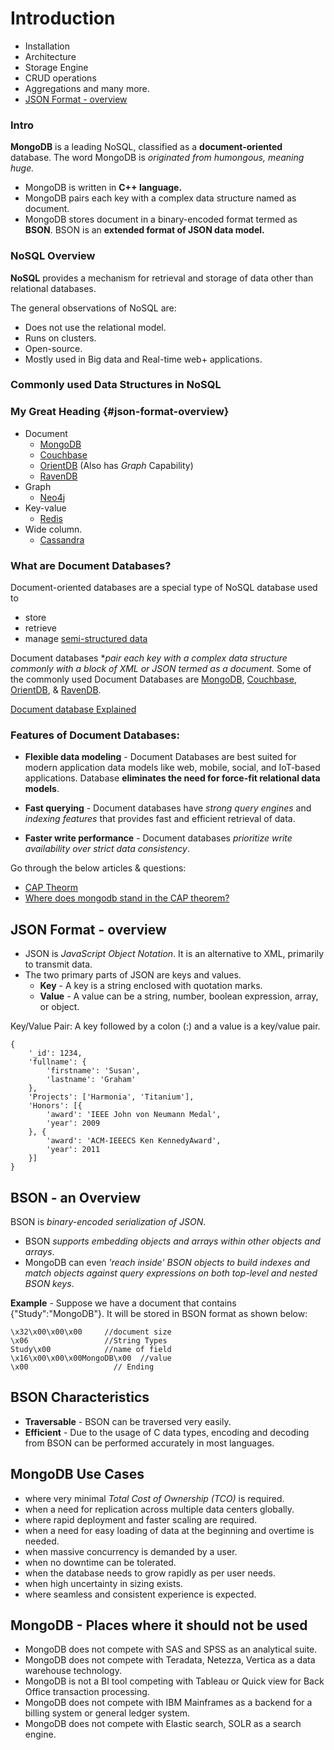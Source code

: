
# Introduction

* Installation
* Architecture
* Storage Engine
* CRUD operations
* Aggregations and many more.
* [JSON Format - overview](#json-format-overview)

### **Intro**
**MongoDB** is a leading NoSQL, classified as a **document-oriented** database. The word MongoDB is *originated from humongous, meaning huge.*
* MongoDB is written in **C++ language.**
* MongoDB pairs each key with a complex data structure named as document.
* MongoDB stores document in a binary-encoded format termed as **BSON**. BSON is an **extended format of JSON data model.**

	
### **NoSQL  Overview**
**NoSQL** provides a mechanism for retrieval and storage of data other than relational databases. 

The general observations of NoSQL are:
+ Does not use the relational model.
+ Runs on clusters.
+ Open-source.
+ Mostly used in Big data and Real-time web+ applications.

### **Commonly used Data Structures in NoSQL** 
### My Great Heading {#json-format-overview}
+ Document
    + [MongoDB](https://docs.mongodb.com/manual/)
    + [Couchbase](https://docs.couchbase.com/server/current/introduction/why-couchbase.html)
    + [OrientDB](https://orientdb.org/docs/3.0.x/) (Also has *Graph* Capability)
    + [RavenDB](https://ravendb.net/docs/article-page/4.0/csharp/start/getting-started)  
+ Graph
    + [Neo4j](https://neo4j.com/developer/get-started/)
+ Key-value
    + [Redis](https://redis.io/topics/data-types-intro)
+ Wide column. 
    + [Cassandra](https://cassandra.apache.org/_/index.html)


### What are Document Databases? 
Document-oriented databases are a special type of NoSQL database used to
+ store
+ retrieve
+ manage [semi-structured data](https://stackoverflow.com/questions/50402614/what-are-structured-unstructured-and-semistructured-data-in-distributed-storage)

Document databases **pair each key with a complex data structure commonly with a block of XML or JSON termed as a document.*
Some of the commonly used Document Databases are [MongoDB](https://docs.mongodb.com/manual/), [Couchbase](https://docs.couchbase.com/server/current/introduction/why-couchbase.html), [OrientDB](https://orientdb.org/docs/3.0.x/), & [RavenDB](https://ravendb.net/docs/article-page/4.0/csharp/start/getting-started).
	
[Document database Explained](https://youtu.be/Nh6Y7DgZDrg) 
	


### Features of Document Databases:

+ **Flexible data modeling** - Document Databases are best suited for modern application data models like web, mobile, social, and IoT-based applications. Database **eliminates the need for force-fit relational data models**.

+ **Fast querying** - Document databases have *strong query engines* and *indexing features* that provides fast and efficient retrieval of data.

+ **Faster write performance** - Document databases *prioritize write availability over strict data consistency*. 

Go through the below articles & questions:
+ [CAP Theorm](https://www.ibm.com/za-en/cloud/learn/cap-theorem)
+ [Where does mongodb stand in the CAP theorem?](https://stackoverflow.com/questions/11292215/where-does-mongodb-stand-in-the-cap-theorem)


## JSON Format - overview
+ JSON is *JavaScript Object Notation*. It is an alternative to XML, primarily to transmit data.
+ The two primary parts of JSON are keys and values.
    + **Key** - A key is a string enclosed with quotation marks.
    + **Value** - A value can be a string, number, boolean expression, array, or object.

Key/Value Pair: A key followed by a colon (:) and a value is a key/value pair.

```
{
	'_id': 1234,
	'fullname': {
		'firstname': 'Susan',
		'lastname': 'Graham'
	},
	'Projects': ['Harmonia', 'Titanium'],
	'Honors': [{
		'award': 'IEEE John von Neumann Medal',
		'year': 2009
	}, {
		'award': 'ACM-IEEECS Ken KennedyAward',
		'year': 2011
	}]
}
```


## BSON - an Overview

BSON is *bin­ary-en­coded seri­al­iz­a­tion of JSON*.
+ BSON *supports embedding objects and arrays within other objects and arrays*.
+ MongoDB can even *'reach inside' BSON objects to build indexes and match objects against query expressions on both top-level and nested BSON keys*.

**Example** - Suppose we have a document that contains {"Study":"MongoDB"}. It will be stored in BSON format as shown below:

```
\x32\x00\x00\x00     //document size
\x06                 //String Types
Study\x00            //name of field 
\x16\x00\x00\x00MongoDB\x00  //value 
\x00                   // Ending 
```


## BSON Characteristics
+ **Traversable** - BSON can be traversed very easily.
+ **Efficient** - Due to the usage of C data types, en­cod­ing and de­cod­ing from BSON can be per­formed accurately in most lan­guages.


## MongoDB Use Cases
+ where very minimal *Total Cost of Ownership (TCO)* is required.
+ when a need for replication across multiple data centers globally.
+ where rapid deployment and faster scaling are required.
+ when a need for easy loading of data at the beginning and overtime is needed.
+ when massive concurrency is demanded by a user.
+ when no downtime can be tolerated.
+ when the database needs to grow rapidly as per user needs.
+ when high uncertainty in sizing exists.
+ where seamless and consistent experience is expected.

## MongoDB - Places where it should not be used
+ MongoDB does not compete with SAS and SPSS as an analytical suite.
+ MongoDB does not compete with Teradata, Netezza, Vertica as a data warehouse technology.
+ MongoDB is not a BI tool competing with Tableau or Quick view for Back Office transaction processing.
+ MongoDB does not compete with IBM Mainframes as a backend for a billing system or general ledger system.
+ MongoDB does not compete with Elastic search, SOLR as a search engine.
